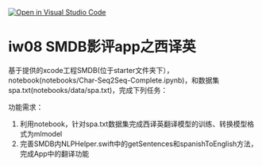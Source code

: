 [![Open in Visual Studio Code](https://classroom.github.com/assets/open-in-vscode-f059dc9a6f8d3a56e377f745f24479a46679e63a5d9fe6f495e02850cd0d8118.svg)](https://classroom.github.com/online_ide?assignment_repo_id=6619050&assignment_repo_type=AssignmentRepo)
# iw08 SMDB影评app之西译英

基于提供的xcode工程SMDB(位于starter文件夹下），notebook(notebooks/Char-Seq2Seq-Complete.ipynb)，和数据集spa.txt(notebooks/data/spa.txt)，完成下列任务：

功能需求：

1. 利用notebook，针对spa.txt数据集完成西译英翻译模型的训练、转换模型格式为mlmodel
2. 完善SMDB内NLPHelper.swift中的getSentences和spanishToEnglish方法，完成App中的翻译功能
